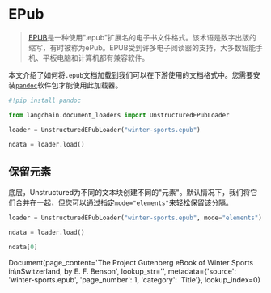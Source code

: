 # EPub
>[EPUB](https://en.wikipedia.org/wiki/EPUB)是一种使用".epub"扩展名的电子书文件格式。该术语是数字出版的缩写，有时被称为ePub。EPUB受到许多电子阅读器的支持，大多数智能手机、平板电脑和计算机都有兼容软件。

本文介绍了如何将`.epub`文档加载到我们可以在下游使用的文档格式中。您需要安装[`pandoc`](https://pandoc.org/installing.html)软件包才能使用此加载器。
```python
#!pip install pandoc
```

```python
from langchain.document_loaders import UnstructuredEPubLoader
```

```python
loader = UnstructuredEPubLoader("winter-sports.epub")
```

```python
ndata = loader.load()
```

## 保留元素
底层，Unstructured为不同的文本块创建不同的"元素"。默认情况下，我们将它们合并在一起，但您可以通过指定`mode="elements"`来轻松保留该分隔。
```python
loader = UnstructuredEPubLoader("winter-sports.epub", mode="elements")
```

```python
ndata = loader.load()
```

```python
ndata[0]
```



Document(page_content='The Project Gutenberg eBook of Winter Sports in\nSwitzerland, by E. F. Benson', lookup_str='', metadata={'source': 'winter-sports.epub', 'page_number': 1, 'category': 'Title'}, lookup_index=0)



```python

```